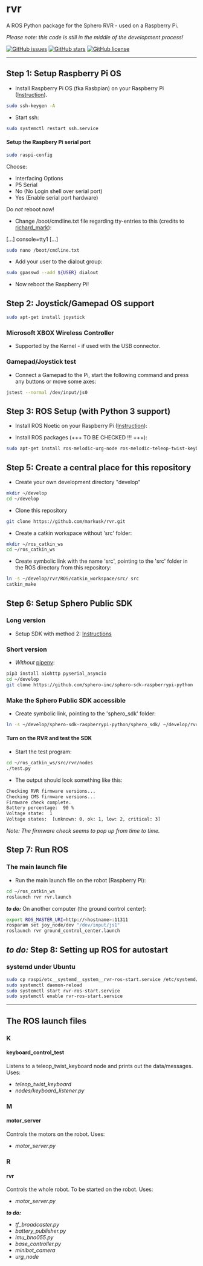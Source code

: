 # rvr

A ROS Python package for the Sphero RVR - used on a Raspberry Pi.

_Please note: this code is still in the middle of the development process!_

[![GitHub issues](https://img.shields.io/github/issues/markusk/rvr)](https://github.com/markusk/rvr/issues) [![GitHub stars](https://img.shields.io/github/stars/markusk/rvr)](https://github.com/markusk/rvr/stargazers) [![GitHub license](https://img.shields.io/github/license/markusk/rvr)](https://github.com/markusk/rvr/blob/master/LICENSE)

---

## Step 1: Setup Raspberry Pi OS

- Install Raspberry Pi OS (fka Rasbpian) on your Raspberry Pi ([Instruction](https://www.raspberrypi.org/downloads/raspberry-pi-os/)).


```bash
sudo ssh-keygen -A
```

- Start ssh:

```bash
sudo systemctl restart ssh.service
```

#### Setup the Raspbery Pi serial port

```bash
sudo raspi-config
```

Choose:

- Interfacing Options
- P5 Serial
- No (No Login shell over serial port)
- Yes (Enable serial port hardware)

Do _not_ reboot now!

- Change /boot/cmdline.txt file regarding tty-entries to this (credits to [richard_mark](https://ubuntu-mate.community/t/writing-to-the-serial-port-gpio-tx-rx/4632/3)):

[...] console=tty1 [...]

```bash
sudo nano /boot/cmdline.txt
```

- Add your user to the dialout group:

```bash
sudo gpasswd --add ${USER} dialout
```

- Now reboot the Raspberry Pi!

## Step 2: Joystick/Gamepad OS support

```bash
sudo apt-get install joystick
```

### Microsoft XBOX Wireless Controller

- Supported by the Kernel - if used with the USB connector.

### Gamepad/Joystick test

- Connect a Gamepad to the Pi, start the following command and press any buttons or move some axes:

```bash
jstest --normal /dev/input/js0
```

## Step 3: ROS Setup (with Python 3 support)

- Install ROS Noetic on your Raspberry Pi ([Instruction](https://varhowto.com/install-ros-noetic-raspberry-pi-4/)):


- Install ROS packages (+++ TO BE CHECKED !!! +++):

```bash
sudo apt-get install ros-melodic-urg-node ros-melodic-teleop-twist-keyboard joystick ros-melodic-joystick-drivers ros-melodic-teleop-twist-joy
```


## Step 5: Create a central place for this repository

- Create your own development directory "develop"

```bash
mkdir ~/develop
cd ~/develop
```

- Clone this repository

```bash
git clone https://github.com/markusk/rvr.git
```

- Create a catkin workspace without 'src' folder:

```bash
mkdir ~/ros_catkin_ws
cd ~/ros_catkin_ws
```

- Create symbolic link with the name 'src', pointing to the 'src' folder in the ROS directory from this repository:

```bash
ln -s ~/develop/rvr/ROS/catkin_workspace/src/ src
catkin_make
```

## Step 6: Setup Sphero Public SDK

### Long version

- Setup SDK with method 2: [Instructions](https://sdk.sphero.com/docs/getting_started/raspberry_pi/raspberry_pi_setup/#using-git)

### Short version

- _Without_ [pipenv](https://github.com/pypa/pipenv):

```bash
pip3 install aiohttp pyserial_asyncio
cd ~/develop
git clone https://github.com/sphero-inc/sphero-sdk-raspberrypi-python
```

### Make the Sphero Public SDK accessible

- Create symbolic link, pointing to the 'sphero_sdk' folder:

```bash
ln -s ~/develop/sphero-sdk-raspberrypi-python/sphero_sdk/ ~/develop/rvr/ROS/catkin_workspace/src/rvr/lib/
```

#### Turn on the RVR and test the SDK

- Start the test program:

```bash
cd ~/ros_catkin_ws/src/rvr/nodes
./test.py
```

- The output should look something like this:

```bash
Checking RVR firmware versions...
Checking CMS firmware versions...
Firmware check complete.
Battery percentage:  90 %
Voltage state:  1
Voltage states:  [unknown: 0, ok: 1, low: 2, critical: 3]
```

_Note: The firmware check seems to pop up from time to time._

## Step 7: Run ROS

### The main launch file

- Run the main launch file on the robot (Raspberry Pi):

```bash
cd ~/ros_catkin_ws
roslaunch rvr rvr.launch
```

_**to do:**_ On another computer (the ground control center):

```bash
export ROS_MASTER_URI=http://<hostname>:11311
rosparam set joy_node/dev "/dev/input/js1"
roslaunch rvr ground_control_center.launch
```

## _**to do:**_ Step 8: Setting up ROS for autostart

### systemd under Ubuntu

```bash
sudo cp raspi/etc__systemd__system__rvr-ros-start.service /etc/systemd/system/rvr-ros-start.service
sudo systemctl daemon-reload
sudo systemctl start rvr-ros-start.service
sudo systemctl enable rvr-ros-start.service
```

---

## The ROS launch files

### K

#### keyboard_control_test

Listens to a teleop_twist_keyboard node and prints out the data/messages. Uses:

- _teleop_twist_keyboard_
- _nodes/keyboard_listener.py_

### M

#### motor_server

Controls the motors on the robot. Uses:

- _motor_server.py_

### R

#### rvr

Controls the whole robot. To be started on the robot. Uses:

- _motor_server.py_

_**to do:**_
- _tf_broadcaster.py_
- _battery_publisher.py_
- _imu_bno055.py_
- _base_controller.py_
- _minibot_camera_
- _urg_node_
